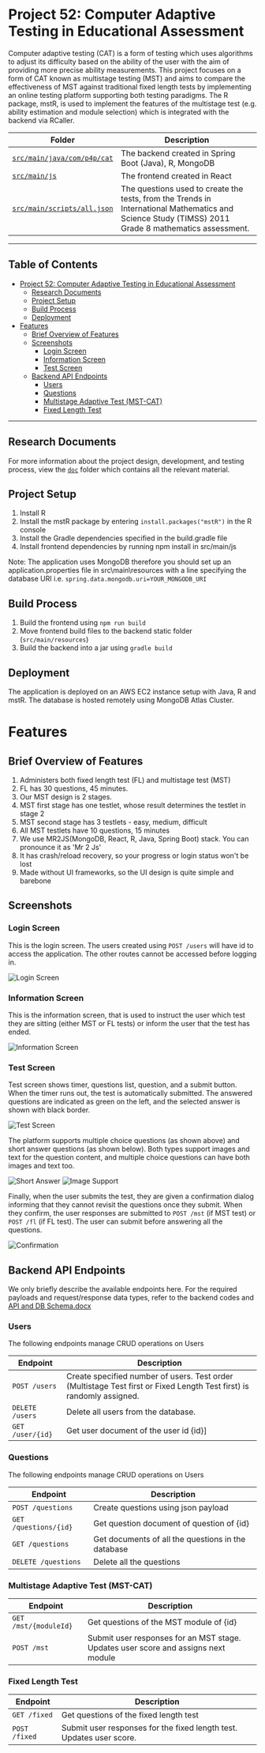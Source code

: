 <!-- TOC --><a name="project-52-computer-adaptive-testing-in-educational-assessment"></a>
# Project 52: Computer Adaptive Testing in Educational Assessment

Computer adaptive testing (CAT) is a form of testing which uses algorithms to adjust its difficulty based on the ability of the user with the aim of providing more precise ability measurements. This project focuses on a form of CAT known as multistage testing (MST) and aims to compare the effectiveness of MST against traditional fixed length tests by implementing an online testing platform supporting both testing paradigms. The R package, mstR, is used to implement the features of the multistage test (e.g. ability estimation and module selection) which is integrated with the backend via RCaller.

| Folder | Description |
| --- | --- |
| [`src/main/java/com/p4p/cat`](src/main/java/com/p4p/cat) | The backend created in Spring Boot (Java), R, MongoDB |
| [`src/main/js`](src/main/js) | The frontend created in React |
| [`src/main/scripts/all.json`](src/main/scripts/all.json) | The questions used to create the tests, from the Trends in International Mathematics and Science Study (TIMSS) 2011 Grade 8 mathematics assessment. |

---
## Table of Contents

<!-- TOC start -->
- [Project 52: Computer Adaptive Testing in Educational Assessment](#project-52-computer-adaptive-testing-in-educational-assessment)
    * [Research Documents](#research-documents)
    * [Project Setup](#project-setup)
    * [Build Process](#build-process)
    * [Deployment](#deployment)
- [Features](#features)
    * [Brief Overview of Features](#brief-overview-of-features)
    * [Screenshots](#screenshots)
        + [Login Screen](#login-screen)
        + [Information Screen](#information-screen)
        + [Test Screen](#test-screen)
    * [Backend API Endpoints](#backend-api-endpoints)
        + [Users](#users)
        + [Questions](#questions)
        + [Multistage Adaptive Test (MST-CAT) ](#multistage-adaptive-test-mst-cat)
        + [Fixed Length Test ](#fixed-length-test)
<!-- TOC end -->

---

<!-- TOC --><a name="research-documents"></a>
## Research Documents
For more information about the project design, development, and testing process, view the [`doc`](doc) folder which contains all the relevant material.

<!-- TOC --><a name="project-setup"></a>
## Project Setup
1. Install R
2. Install the mstR package by entering ```install.packages("mstR")``` in the R console
3. Install the Gradle dependencies specified in the build.gradle file
4. Install frontend dependencies by running npm install in src/main/js

Note: The application uses MongoDB therefore you should set up an application.properties file in src\main\resources with a line specifying the database URI i.e. ```spring.data.mongodb.uri=YOUR_MONGODB_URI```

<!-- TOC --><a name="build-process"></a>
## Build Process
1. Build the frontend using ```npm run build```
2. Move frontend build files to the backend static folder (`src/main/resources`)
3. Build the backend into a jar using ```gradle build```

<!-- TOC --><a name="deployment"></a>
## Deployment
The application is deployed on an AWS EC2 instance setup with Java, R and mstR. The database is hosted remotely using MongoDB Atlas Cluster.


<!-- TOC --><a name="features"></a>
# Features

<!-- TOC --><a name="brief-overview-of-features"></a>
## Brief Overview of Features
1. Administers both fixed length test (FL) and multistage test (MST)
2. FL has 30 questions, 45 minutes.
3. Our MST design is 2 stages.
4. MST first stage has one testlet, whose result determines the testlet in stage 2
5. MST second stage has 3 testlets - easy, medium, difficult
6. All MST testlets have 10 questions, 15 minutes
7. We use MR2JS(MongoDB, React, R, Java, Spring Boot) stack. You can pronounce it as 'Mr 2 Js'
8. It has crash/reload recovery, so your progress or login status won't be lost
9. Made without UI frameworks, so the UI design is quite simple and barebone

<!-- TOC --><a name="screenshots"></a>
## Screenshots

<!-- TOC --><a name="login-screen"></a>
### Login Screen
This is the login screen. The users created using `POST /users` will have id to access the application.
The other routes cannot be accessed before logging in.

![Login Screen](./login_screen.png)

<!-- TOC --><a name="information-screen"></a>
### Information Screen
This is the information screen, that is used to instruct the user which test they are sitting
(either MST or FL tests) or inform the user that the test has ended.

![Information Screen](./information_screen.png)

<!-- TOC --><a name="test-screen"></a>
### Test Screen
Test screen shows timer, questions list, question, and a submit button. When the timer runs out, the test is
automatically submitted. The answered questions are indicated as green on the left, and the selected answer
is shown with black border.

![Test Screen](./mcq_answer_support.png)

The platform supports multiple choice questions (as shown above) and short answer questions (as shown below). Both types support
images and text for the question content, and multiple choice questions can have both images and text too.

![Short Answer](./short_answer_support.png)
![Image Support](./question_option_image_support.png)

Finally, when the user submits the test, they are given a confirmation dialog informing that they cannot revisit
the questions once they submit. When they confirm, the user responses are submitted to `POST /mst` (if MST test) or `POST /fl` (if FL test).
The user can submit before answering all the questions.

![Confirmation](./confirmation_screen.png)

<!-- TOC --><a name="backend-api-endpoints"></a>
## Backend API Endpoints
We only briefly describe the available endpoints here.
For the required payloads and request/response data types, refer to the backend codes and [API and DB Schema.docx](./doc/Development/API%20and%20DB%20schema.docx)
<!-- TOC --><a name="users"></a>
### Users
The following endpoints manage CRUD operations on Users

| Endpoint | Description | 
|---|---|
| `POST /users` | Create specified number of users. Test order (Multistage Test first or Fixed Length Test first) is randomly assigned. |
| `DELETE /users` | Delete all users from the database. |
| `GET /user/{id}` | Get user document of the user id {id}] |  

<!-- TOC --><a name="questions"></a>
### Questions
The following endpoints manage CRUD operations on Users

| Endpoint | Description | 
|---|---|
| `POST /questions` | Create questions using json payload |
| `GET /questions/{id}` | Get question document of question of {id} |
| `GET /questions` | Get documents of all the questions in the database |
| `DELETE /questions` | Delete all the questions |

<!-- TOC --><a name="multistage-adaptive-test-mst-cat"></a>
### Multistage Adaptive Test (MST-CAT)

| Endpoint | Description |
|---|---|
| `GET /mst/{moduleId}` | Get questions of the MST module of {id} |
| `POST /mst` | Submit user responses for an MST stage. Updates user score and assigns next module |

<!-- TOC --><a name="fixed-length-test"></a>
### Fixed Length Test

| Endpoint | Description | 
|---|---|
| `GET /fixed` | Get questions of the fixed length test |
| `POST /fixed` | Submit user responses for the fixed length test. Updates user score. |